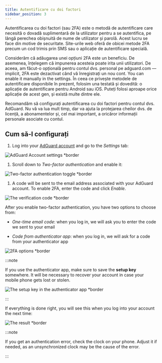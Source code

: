 ```yaml
---
title: Autentificare cu doi factori
sidebar_position: 3
---
```


Autentificarea cu doi factori (sau 2FA) este o metodă de autentificare care necesită o dovadă suplimentară de la utilizator pentru a se autentifica, pe lângă perechea obișnuită de nume de utilizator și parolă. Acest lucru se face din motive de securitate. Site-urile web oferă de obicei metode 2FA precum un cod trimis prin SMS sau o aplicație de autentificare specială.

Considerăm că adăugarea unei opțiuni 2FA este un beneficiu. De asemenea, înțelegem că impunerea acesteia poate irita unii utilizatori. De aceea, am făcut-o opțională pentru contul dvs. personal pe adguard.com — implicit, 2FA este dezactivat când vă înregistrați un nou cont. You can enable it manually in the settings. În ceea ce privește metodele de autentificare disponibile în prezent, folosim una testată și dovedită: o aplicație de autentificare pentru Android sau iOS. Puteți folosi aproape orice aplicație de acest gen, și există multe dintre ele.

Recomandăm să configurați autentificarea cu doi factori pentru contul dvs. AdGuard. Nu vă va lua mult timp, dar va ajuta la protejarea cheilor dvs. de licență, a abonamentelor și, cel mai important, a oricăror informații personale asociate cu contul.

## Cum să-l configurați

1. Log into your [AdGuard account](https://auth.adguardaccount.com/login.html) and go to the *Settings* tab:

 ![AdGuard Account settings *border](https://cdn.adtidy.org/content/kb/ad_blocker/general/2fa_1.png)

1. Scroll down to *Two-factor authentication* and enable it:

 ![Two-factor authentication toggle *border](https://cdn.adtidy.org/content/kb/ad_blocker/general/2fa_2.png)

1. A code will be sent to the email address associated with your AdGuard account. To enable 2FA, enter the code and click *Enable*.

 ![The verification code *border](https://cdn.adtidy.org/content/kb/ad_blocker/general/2fa_3.png?)

After you enable two-factor authentication, you have two options to choose from:

- *One-time email code*: when you log in, we will ask you to enter the code we sent to your email

- *Code from authenticator app*: when you log in, we will ask for a code from your authenticator app

![2FA options *border](https://cdn.adtidy.org/content/kb/ad_blocker/general/2fa_4.png)

:::note

If you use the authenticator app, make sure to save the **setup key** somewhere. It will be necessary to recover your account in case your mobile phone gets lost or stolen.

![The setup key in the authenticator app *border](https://cdn.adtidy.org/content/kb/ad_blocker/general/setup_key.png)

:::

If everything is done right, you will see this when you log into your account the next time:

![The result *border](https://cdn.adtidy.org/content/kb/ad_blocker/general/2fa_5.png)

:::note

If you get an authentication error, check the clock on your phone. Adjust it if needed, as an unsynchronized clock may be the cause of the error.

:::
